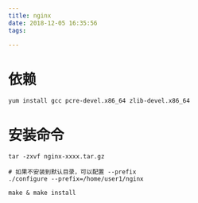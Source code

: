 ```yaml
---
title: nginx
date: 2018-12-05 16:35:56
tags:

---
```


# 依赖

```
yum install gcc pcre-devel.x86_64 zlib-devel.x86_64
```

# 安装命令

```
tar -zxvf nginx-xxxx.tar.gz

# 如果不安装到默认目录，可以配置 --prefix
./configure --prefix=/home/user1/nginx

make & make install
```

